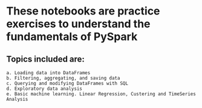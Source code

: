 # These notebooks are practice exercises to understand the fundamentals of PySpark 

## Topics included are:
    a. Loading data into DataFrames
    b. Filtering, aggregating, and saving data
    c. Querying and modifying DataFrames with SQL
    d. Exploratory data analysis
    e. Basic machine learning. Linear Regression, Custering and TimeSeries Analysis
